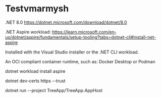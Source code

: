 # Testvmarmysh

.NET 8.0 https://dotnet.microsoft.com/download/dotnet/8.0

.NET Aspire workload: https://learn.microsoft.com/en-us/dotnet/aspire/fundamentals/setup-tooling?tabs=dotnet-cli#install-net-aspire

Installed with the Visual Studio installer or the .NET CLI workload.

An OCI compliant container runtime, such as:
Docker Desktop or Podman

dotnet workload install aspire

dotnet dev-certs https --trust

dotnet run --project TreeApp/TreeApp.AppHost
